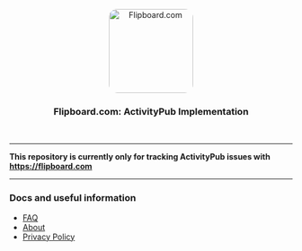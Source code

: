 <p align="center">
<img src="https://about.flipboard.com/wp-content/themes/flipboard/dist/img/badge-white.svg" width="150" title="Flipboard.com" style="border-radius:15px;">
</p>
<h3 align="center">Flipboard.com: ActivityPub Implementation</h3>
<br/>

------

**This repository is currently only for tracking ActivityPub issues with https://flipboard.com**

------

### Docs and useful information
- [FAQ](https://flipboard.helpshift.com/hc/en/1-flipboard/section/119-flipboard-the-fediverse/?l=id)
- [About](https://about.flipboard.com/)
- [Privacy Policy](https://about.flipboard.com/privacy-policy/)